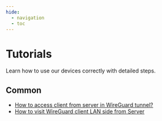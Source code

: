 ```yaml
---
hide:
  - navigation
  - toc
---
```


# Tutorials

Learn how to use our devices correctly with detailed steps.

## Common

* [How to access client from server in WireGuard tunnel?](wireguard_server_access_to_client_lan_side)
* [How to visit WireGuard client LAN side from Server](how_to_check_if_isp_assigns_you_a_public_ip_address)
